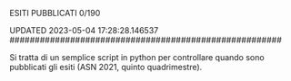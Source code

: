 ESITI PUBBLICATI 0/190 

UPDATED 2023-05-04 17:28:28.146537
######################################################

Si tratta di un semplice script in python per controllare quando sono pubblicati gli esiti (ASN 2021, quinto quadrimestre).

